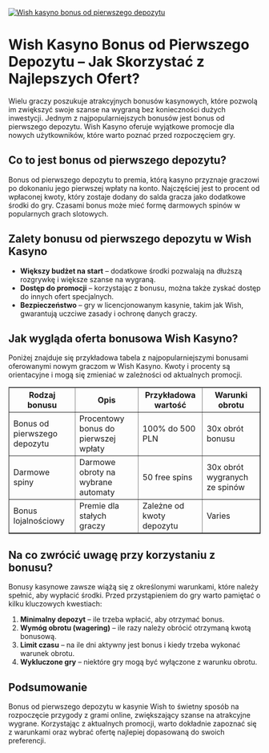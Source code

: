 [![Wish kasyno bonus od pierwszego depozytu](https://123-caf.pages.dev/gitsignup.png)](https://vrmoo.ru/Bt82HjjY)

<h1>Wish Kasyno Bonus od Pierwszego Depozytu – Jak Skorzystać z Najlepszych Ofert?</h1> <p>Wielu graczy poszukuje atrakcyjnych bonusów kasynowych, które pozwolą im zwiększyć swoje szanse na wygraną bez konieczności dużych inwestycji. Jednym z najpopularniejszych bonusów jest bonus od pierwszego depozytu. Wish Kasyno oferuje wyjątkowe promocje dla nowych użytkowników, które warto poznać przed rozpoczęciem gry.</p>  <h2>Co to jest bonus od pierwszego depozytu?</h2> <p>Bonus od pierwszego depozytu to premia, którą kasyno przyznaje graczowi po dokonaniu jego pierwszej wpłaty na konto. Najczęściej jest to procent od wpłaconej kwoty, który zostaje dodany do salda gracza jako dodatkowe środki do gry. Czasami bonus może mieć formę darmowych spinów w popularnych grach slotowych.</p>  <h2>Zalety bonusu od pierwszego depozytu w Wish Kasyno</h2> <ul>   <li><strong>Większy budżet na start</strong> – dodatkowe środki pozwalają na dłuższą rozgrywkę i większe szanse na wygraną.</li>   <li><strong>Dostęp do promocji</strong> – korzystając z bonusu, można także zyskać dostęp do innych ofert specjalnych.</li>   <li><strong>Bezpieczeństwo</strong> – gry w licencjonowanym kasynie, takim jak Wish, gwarantują uczciwe zasady i ochronę danych graczy.</li> </ul>  <h2>Jak wygląda oferta bonusowa Wish Kasyno?</h2> <p>Poniżej znajduje się przykładowa tabela z najpopularniejszymi bonusami oferowanymi nowym graczom w Wish Kasyno. Kwoty i procenty są orientacyjne i mogą się zmieniać w zależności od aktualnych promocji.</p>  <table border="1" cellpadding="8" cellspacing="0">   <thead>     <tr>       <th>Rodzaj bonusu</th>       <th>Opis</th>       <th>Przykładowa wartość</th>       <th>Warunki obrotu</th>     </tr>   </thead>   <tbody>     <tr>       <td>Bonus od pierwszego depozytu</td>       <td>Procentowy bonus do pierwszej wpłaty</td>       <td>100% do 500 PLN</td>       <td>30x obrót bonusu</td>     </tr>     <tr>       <td>Darmowe spiny</td>       <td>Darmowe obroty na wybrane automaty</td>       <td>50 free spins</td>       <td>30x obrót wygranych ze spinów</td>     </tr>     <tr>       <td>Bonus lojalnościowy</td>       <td>Premie dla stałych graczy</td>       <td>Zależne od kwoty depozytu</td>       <td>Varies</td>     </tr>   </tbody> </table>  <h2>Na co zwrócić uwagę przy korzystaniu z bonusu?</h2> <p>Bonusy kasynowe zawsze wiążą się z określonymi warunkami, które należy spełnić, aby wypłacić środki. Przed przystąpieniem do gry warto pamiętać o kilku kluczowych kwestiach:</p> <ol>   <li><strong>Minimalny depozyt</strong> – ile trzeba wpłacić, aby otrzymać bonus.</li>   <li><strong>Wymóg obrotu (wagering)</strong> – ile razy należy obrócić otrzymaną kwotą bonusową.</li>   <li><strong>Limit czasu</strong> – na ile dni aktywny jest bonus i kiedy trzeba wykonać warunek obrotu.</li>   <li><strong>Wykluczone gry</strong> – niektóre gry mogą być wyłączone z warunku obrotu.</li> </ol>  <h2>Podsumowanie</h2> <p>Bonus od pierwszego depozytu w kasynie Wish to świetny sposób na rozpoczęcie przygody z grami online, zwiększający szanse na atrakcyjne wygrane. Korzystając z aktualnych promocji, warto dokładnie zapoznać się z warunkami oraz wybrać ofertę najlepiej dopasowaną do swoich preferencji.</p>